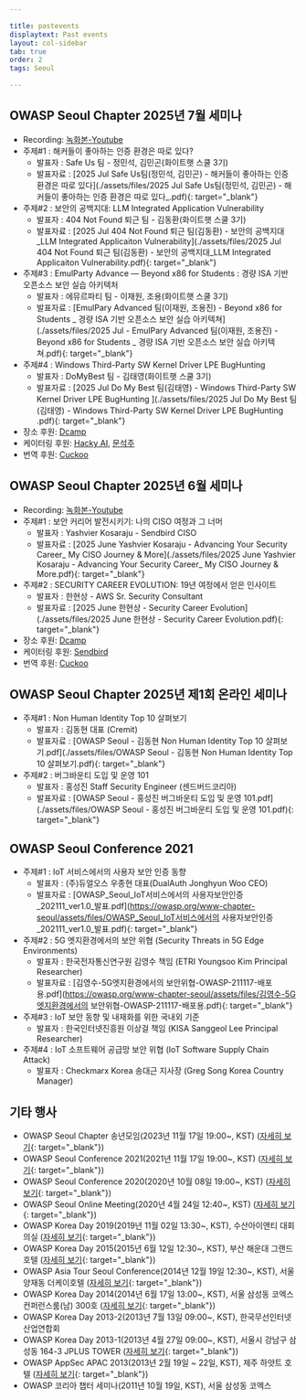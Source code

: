 ```yaml
---

title: pastevents
displaytext: Past events
layout: col-sidebar
tab: true
order: 2
tags: Seoul

---
```



## OWASP Seoul Chapter 2025년 7월 세미나
  - Recording: [녹화본-Youtube](https://youtu.be/lw7vOgRlEOE)
  - 주제#1 : 해커들이 좋아하는 인증 환경은 따로 있다?
    - 발표자 : Safe Us 팀 - 정민석, 김민곤(화이트햇 스쿨 3기)
    - 발표자료 : [2025 Jul Safe Us팀(정민석, 김민곤) - 해커들이 좋아하는 인증 환경은 따로 있다](./assets/files/2025 Jul Safe Us팀(정민석, 김민곤) - 해커들이 좋아하는 인증 환경은 따로 있다_.pdf){: target="_blank"}
  - 주제#2 : 보안의 공백지대: LLM Integrated Application Vulnerability
    - 발표자 : 404 Not Found 퇴근 팀 - 김동환(화이트햇 스쿨 3기)
    - 발표자료 : [2025 Jul 404 Not Found 퇴근 팀(김동환) - 보안의 공백지대_LLM Integrated Applicaiton Vulnerability](./assets/files/2025 Jul 404 Not Found 퇴근 팀(김동환) - 보안의 공백지대_LLM Integrated Applicaiton Vulnerability.pdf){: target="_blank"}
  - 주제#3 : EmulParty Advance — Beyond x86 for Students : 경량 ISA 기반 오픈소스 보안 실습 아키텍처
    - 발표자 : 에뮤르파티 팀 - 이재원, 조용(화이트햇 스쿨 3기)
    - 발표자료 : [EmulPary Advanced 팀(이재원, 조용진) - Beyond x86 for Students _ 경량 ISA 기반 오픈소스 보안 실습 아키텍쳐](./assets/files/2025 Jul - EmulPary Advanced 팀(이재원, 조용진) - Beyond x86 for Students _ 경량 ISA 기반 오픈소스 보안 실습 아키텍쳐.pdf){: target="_blank"}
  - 주제#4 : Windows Third-Party SW Kernel Driver LPE BugHunting
    - 발표자 : DoMyBest 팀 - 김태영(화이트햇 스쿨 3기)
    - 발표자료 : [2025 Jul Do My Best 팀(김태영) - Windows Third-Party SW Kernel Driver LPE BugHunting ](./assets/files/2025 Jul Do My Best 팀(김태영) - Windows Third-Party SW Kernel Driver LPE BugHunting .pdf){: target="_blank"}
  - 장소 후원: [Dcamp](https://dcamp.kr)
  - 케이터링 후원: [Hacky AI](http://hacky-ai.com/), [문석주](https://www.linkedin.com/in/seokjoo-mun-473704127/)
  - 번역 후원: [Cuckoo](http://cuckoo.so/)


## OWASP Seoul Chapter 2025년 6월 세미나
  - Recording: [녹화본-Youtube](https://youtu.be/mdJ8qr6LyHg)
  - 주제#1 : 보안 커리어 발전시키기: 나의 CISO 여정과 그 너머
    - 발표자 : Yashvier Kosaraju - Sendbird CISO
    - 발표자료 : [2025 June Yashvier Kosaraju - Advancing Your Security Career_ My CISO Journey & More](./assets/files/2025 June Yashvier Kosaraju - Advancing Your Security Career_ My CISO Journey & More.pdf){: target="_blank"}
  - 주제#2 : SECURITY CAREER EVOLUTION: 19년 여정에서 얻은 인사이트
    - 발표자 : 한현상 - AWS Sr. Security Consultant
    - 발표자료 : [2025 June 한현상 - Security Career Evolution](./assets/files/2025 June 한현상 - Security Career Evolution.pdf){: target="_blank"}
  - 장소 후원: [Dcamp](https://dcamp.kr)
  - 케이터링 후원: [Sendbird](https://sendbird.com)
  - 번역 후원: [Cuckoo](http://cuckoo.so/)


## OWASP Seoul Chapter 2025년 제1회 온라인 세미나
  - 주제#1 : Non Human Identity Top 10 살펴보기
    - 발표자 : 김동현 대표 (Cremit)
    - 발표자료 : [OWASP Seoul - 김동현 Non Human Identity Top 10 살펴보기.pdf](./assets/files/OWASP Seoul - 김동현 Non Human Identity Top 10 살펴보기.pdf){: target="_blank"}
  - 주제#2 : 버그바운티 도입 및 운영 101
    - 발표자 : 홍성진 Staff Security Engineer (센드버드코리아)
    - 발표자료 : [OWASP Seoul - 홍성진 버그바운티 도입 및 운영 101.pdf](./assets/files/OWASP Seoul - 홍성진 버그바운티 도입 및 운영 101.pdf){: target="_blank"}

## OWASP Seoul Conference 2021
  - 주제#1 : IoT 서비스에서의 사용자 보안 인증 동향
    - 발표자 : (주)듀얼오스 우종현 대표(DualAuth Jonghyun Woo CEO)
    - 발표자료 : [OWASP_Seoul_IoT서비스에서의 사용자보안인증_202111_ver1.0_발표.pdf](https://owasp.org/www-chapter-seoul/assets/files/OWASP_Seoul_IoT서비스에서의 사용자보안인증_202111_ver1.0_발표.pdf){: target="_blank"}
  - 주제#2 : 5G 엣지환경에서의 보안 위협 (Security Threats in 5G Edge Environments)
    - 발표자 : 한국전자통신연구원 김영수 책임 (ETRI Youngsoo Kim Principal Researcher)
    - 발표자료 : [김영수-5G엣지환경에서의 보안위협-OWASP-211117-배포용.pdf](https://owasp.org/www-chapter-seoul/assets/files/김영수-5G엣지환경에서의 보안위협-OWASP-211117-배포용.pdf){: target="_blank"}
  - 주제#3 : IoT 보안 동향 및 내재화를 위한 국내외 기준
    - 발표자 : 한국인터넷진흥원 이상걸 책임 (KISA Sanggeol Lee Principal Researcher)
  - 주제#4 : IoT 소프트웨어 공급망 보안 위협 (IoT Software Supply Chain Attack)
    - 발표자 : Checkmarx Korea 송대근 지사장 (Greg Song Korea Country Manager)
   
## 기타 행사
- OWASP Seoul Chapter 송년모임(2023년 11월 17일 19:00\~, KST) ([자세히 보기](https://www.meetup.com/owasp-seoul/events/295901662/){: target="_blank"})
- OWASP Seoul Conference 2021(2021년 11월 17일 19:00\~, KST) ([자세히 보기](https://www.meetup.com/ko-KR/owasp-seoul/events/280484529/){: target="_blank"})
- OWASP Seoul Conference 2020(2020년 10월 08일 19:00\~, KST) ([자세히 보기](https://www.meetup.com/owasp-seoul/events/273498395/){: target="_blank"})
- OWASP Seoul Online Meeting(2020년 4월 24일 12:40\~, KST) ([자세히 보기](https://www.meetup.com/owasp-seoul/events/270038687/){: target="_blank"})
- OWASP Korea Day 2019(2019년 11월 02일 13:30\~, KST), 수산아이앤티 대회의실 ([자세히 보기](https://wiki.owasp.org/index.php/Seoul#tab=Events){: target="_blank"})
- OWASP Korea Day 2015(2015년 6월 12일 12:30\~, KST), 부산 해운대 그랜드 호텔 ([자세히 보기](https://www.boannews.com/media/view.asp?idx=46330&page=1&kind=2){: target="_blank"})
- OWASP Asia Tour Seoul Conference(2014년 12월 19일 12:30\~, KST), 서울 양재동 더케이호텔 ([자세히 보기](https://wiki.owasp.org/index.php/AsiaTour2014#tab=Seoul){: target="_blank"})
- OWASP Korea Day 2014(2014년 6월 17일 13:00\~, KST), 서울 삼성동 코엑스 컨퍼런스룸(남) 300호 ([자세히 보기](https://www.boannews.com/media/view.asp?idx=41252&page=1&kind=3){: target="_blank"})
- OWASP Korea Day 2013-2(2013년 7월 13일 09:00\~, KST), 한국무선인터넷산업연합회
- OWASP Korea Day 2013-1(2013년 4월 27일 09:00\~, KST), 서울시 강남구 삼성동 164-3 JPLUS TOWER ([자세히 보기](https://www.boannews.com/media/view.asp?idx=35841&page=1&kind=3){: target="_blank"})
- OWASP AppSec APAC 2013(2013년 2월 19일 \~ 22일, KST), 제주 하얏트 호텔 ([자세히 보기](https://wiki.owasp.org/index.php/AppSecAsiaPac2013){: target="_blank"})
- OWASP 코리아 챕터 세미나(2011년 10월 19일, KST), 서울 삼성동 코엑스
